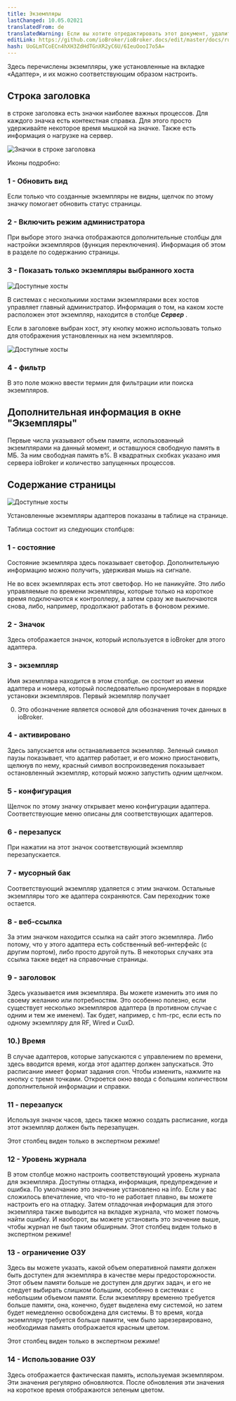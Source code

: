 ```yaml
---
title: Экземпляры
lastChanged: 10.05.02021
translatedFrom: de
translatedWarning: Если вы хотите отредактировать этот документ, удалите поле «translationFrom», в противном случае этот документ будет снова автоматически переведен
editLink: https://github.com/ioBroker/ioBroker.docs/edit/master/docs/ru/admin/instances.md
hash: UoGLmTCoECn4hXH3ZdHdTGnXR2yC6U/6IeuOooI7o5A=
---
```

Здесь перечислены экземпляры, уже установленные на вкладке «Адаптер», и их можно соответствующим образом настроить.

## Строка заголовка
в строке заголовка есть значки наиболее важных процессов. Для каждого значка есть контекстная справка. Для этого просто удерживайте некоторое время мышкой на значке. Также есть информация о нагрузке на сервер.

![Значки в строке заголовка](../../de/admin/media/ADMIN_Instanzen_numbers.png)

Иконы подробно:

### 1 - Обновить вид
Если только что созданные экземпляры не видны, щелчок по этому значку помогает обновить статус страницы.

### 2 - Включить режим администратора
При выборе этого значка отображаются дополнительные столбцы для настройки экземпляров (функция переключения). Информация об этом в разделе по содержанию страницы.

### 3 - Показать только экземпляры выбранного хоста
![Доступные хосты](../../de/admin/media/ADMIN_Instanzen_hosts.png)

В системах с несколькими хостами экземплярами всех хостов управляет главный администратор. Информация о том, на каком хосте расположен этот экземпляр, находится в столбце ***Сервер*** .

Если в заголовке выбран хост, эту кнопку можно использовать только для отображения установленных на нем экземпляров.

![Доступные хосты](../../de/admin/media/ADMIN_Instanzen_hosts.png)

### 4 - фильтр
В это поле можно ввести термин для фильтрации или поиска экземпляров.

## Дополнительная информация в окне "Экземпляры"
Первые числа указывают объем памяти, использованный экземплярами на данный момент, и оставшуюся свободную память в МБ. За ним свободная память в%. В квадратных скобках указано имя сервера ioBroker и количество запущенных процессов.

## Содержание страницы
![Доступные хосты](../../de/admin/media/ADMIN_Instanzen_numbers02.png)

Установленные экземпляры адаптеров показаны в таблице на странице.

Таблица состоит из следующих столбцов:

### 1 - состояние
Состояние экземпляра здесь показывает светофор. Дополнительную информацию можно получить, удерживая мышь на сигнале.

Не во всех экземплярах есть этот светофор. Но не паникуйте. Это либо управляемые по времени экземпляры, которые только на короткое время подключаются к контроллеру, а затем сразу же выключаются снова, либо, например, продолжают работать в фоновом режиме.

### 2 - Значок
Здесь отображается значок, который используется в ioBroker для этого адаптера.

### 3 - экземпляр
Имя экземпляра находится в этом столбце. он состоит из имени адаптера и номера, который последовательно пронумерован в порядке установки экземпляров. Первый экземпляр получает

0. Это обозначение является основой для обозначения точек данных в ioBroker.

### 4 - активировано
Здесь запускается или останавливается экземпляр. Зеленый символ паузы показывает, что адаптер работает, и его можно приостановить, щелкнув по нему, красный символ воспроизведения показывает остановленный экземпляр, который можно запустить одним щелчком.

### 5 - конфигурация
Щелчок по этому значку открывает меню конфигурации адаптера. Соответствующие меню описаны для соответствующих адаптеров.

### 6 - перезапуск
При нажатии на этот значок соответствующий экземпляр перезапускается.

### 7 - мусорный бак
Соответствующий экземпляр удаляется с этим значком. Остальные экземпляры того же адаптера сохраняются. Сам переходник тоже остается.

### 8 - веб-ссылка
За этим значком находится ссылка на сайт этого экземпляра. Либо потому, что у этого адаптера есть собственный веб-интерфейс (с другим портом), либо просто другой путь. В некоторых случаях эта ссылка также ведет на справочные страницы.

### 9 - заголовок
Здесь указывается имя экземпляра. Вы можете изменить это имя по своему желанию или потребностям. Это особенно полезно, если существует несколько экземпляров адаптера (в противном случае с одним и тем же именем). Так будет, например, с hm-rpc, если есть по одному экземпляру для RF, Wired и CuxD.

### 10.) Время
В случае адаптеров, которые запускаются с управлением по времени, здесь вводится время, когда этот адаптер должен запускаться. Это расписание имеет формат задания cron. Чтобы изменить, нажмите на кнопку с тремя точками. Откроется окно ввода с большим количеством дополнительной информации и справки.

### 11 - перезапуск
Используя значок часов, здесь также можно создать расписание, когда этот экземпляр должен быть перезапущен.

Этот столбец виден только в экспертном режиме!

### 12 - Уровень журнала
В этом столбце можно настроить соответствующий уровень журнала для экземпляра. Доступны отладка, информация, предупреждение и ошибка. По умолчанию это значение установлено на info. Если у вас сложилось впечатление, что что-то не работает плавно, вы можете настроить его на отладку. Затем отладочная информация для этого экземпляра также выводится на вкладке журнала, что может помочь найти ошибку. И наоборот, вы можете установить это значение выше, чтобы журнал не был таким обширным.
Этот столбец виден только в экспертном режиме!

### 13 - ограничение ОЗУ
Здесь вы можете указать, какой объем оперативной памяти должен быть доступен для экземпляра в качестве меры предосторожности. Этот объем памяти больше не доступен для других задач, и его не следует выбирать слишком большим, особенно в системах с небольшим объемом памяти. Если экземпляру временно требуется больше памяти, она, конечно, будет выделена ему системой, но затем будет немедленно освобождена для системы. В то время, когда экземпляру требуется больше памяти, чем было зарезервировано, необходимая память отображается красным цветом.

Этот столбец виден только в экспертном режиме!

### 14 - Использование ОЗУ
Здесь отображается фактическая память, используемая экземпляром. Эти значения регулярно обновляются. После обновления эти значения на короткое время отображаются зеленым цветом.